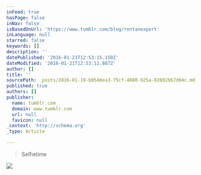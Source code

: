 ```yaml
---
inFeed: true
hasPage: false
inNav: false
isBasedOnUrl: 'https://www.tumblr.com/blog/rentanexpert'
inLanguage: null
starred: false
keywords: []
description: ''
datePublished: '2016-01-21T12:53:15.150Z'
dateModified: '2016-01-21T12:53:12.887Z'
author: []
title: ''
sourcePath: _posts/2016-01-19-b0548ea3-75cf-4880-925a-92692b67d04c.md
published: true
authors: []
publisher:
  name: tumblr.com
  domain: www.tumblr.com
  url: null
  favicon: null
_context: 'http://schema.org'
_type: Article

---
```

> Selfietime

![](https://s3-us-west-2.amazonaws.com/the-grid-img/p/1fcb4e1d5ae63437b899b7c7a90ea8bf6ac5f6b0.gif)